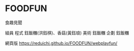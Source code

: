 # FOODFUN
食趣見聞

組員
程式 鈺飯糰(洪鈺棋)、香菇(黃鈺琅)
美術 鈺飯糰
企劃 鈺飯糰

網頁版
https://reduichi.github.io/FOODFUN/webplayfun/



